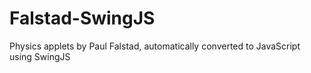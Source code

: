 # Falstad-SwingJS
Physics applets by Paul Falstad, automatically converted to JavaScript using SwingJS
